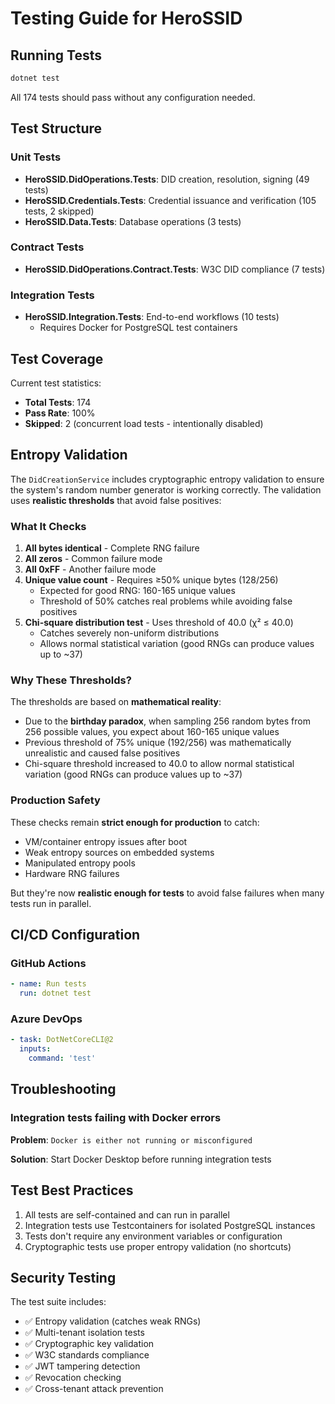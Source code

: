 # Testing Guide for HeroSSID

## Running Tests

```bash
dotnet test
```

All 174 tests should pass without any configuration needed.

## Test Structure

### Unit Tests
- **HeroSSID.DidOperations.Tests**: DID creation, resolution, signing (49 tests)
- **HeroSSID.Credentials.Tests**: Credential issuance and verification (105 tests, 2 skipped)
- **HeroSSID.Data.Tests**: Database operations (3 tests)

### Contract Tests
- **HeroSSID.DidOperations.Contract.Tests**: W3C DID compliance (7 tests)

### Integration Tests
- **HeroSSID.Integration.Tests**: End-to-end workflows (10 tests)
  - Requires Docker for PostgreSQL test containers

## Test Coverage

Current test statistics:
- **Total Tests**: 174
- **Pass Rate**: 100%
- **Skipped**: 2 (concurrent load tests - intentionally disabled)

## Entropy Validation

The `DidCreationService` includes cryptographic entropy validation to ensure the system's random number generator is working correctly. The validation uses **realistic thresholds** that avoid false positives:

### What It Checks

1. **All bytes identical** - Complete RNG failure
2. **All zeros** - Common failure mode
3. **All 0xFF** - Another failure mode
4. **Unique value count** - Requires ≥50% unique bytes (128/256)
   - Expected for good RNG: 160-165 unique values
   - Threshold of 50% catches real problems while avoiding false positives
5. **Chi-square distribution test** - Uses threshold of 40.0 (χ² ≤ 40.0)
   - Catches severely non-uniform distributions
   - Allows normal statistical variation (good RNGs can produce values up to ~37)

### Why These Thresholds?

The thresholds are based on **mathematical reality**:

- Due to the **birthday paradox**, when sampling 256 random bytes from 256 possible values, you expect about 160-165 unique values
- Previous threshold of 75% unique (192/256) was mathematically unrealistic and caused false positives
- Chi-square threshold increased to 40.0 to allow normal statistical variation (good RNGs can produce values up to ~37)

### Production Safety

These checks remain **strict enough for production** to catch:
- VM/container entropy issues after boot
- Weak entropy sources on embedded systems
- Manipulated entropy pools
- Hardware RNG failures

But they're now **realistic enough for tests** to avoid false failures when many tests run in parallel.

## CI/CD Configuration

### GitHub Actions

```yaml
- name: Run tests
  run: dotnet test
```

### Azure DevOps

```yaml
- task: DotNetCoreCLI@2
  inputs:
    command: 'test'
```

## Troubleshooting

### Integration tests failing with Docker errors

**Problem**: `Docker is either not running or misconfigured`

**Solution**: Start Docker Desktop before running integration tests

## Test Best Practices

1. All tests are self-contained and can run in parallel
2. Integration tests use Testcontainers for isolated PostgreSQL instances
3. Tests don't require any environment variables or configuration
4. Cryptographic tests use proper entropy validation (no shortcuts)

## Security Testing

The test suite includes:
- ✅ Entropy validation (catches weak RNGs)
- ✅ Multi-tenant isolation tests
- ✅ Cryptographic key validation
- ✅ W3C standards compliance
- ✅ JWT tampering detection
- ✅ Revocation checking
- ✅ Cross-tenant attack prevention
